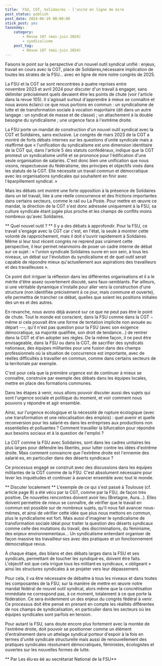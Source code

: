 ```yaml
---
title:  FSU, CGT, Solidaires - l'unité en ligne de mire
post_status: publish
post_date: 2024-06-19 08:00:00
stick_post: yes
taxonomy:
    category:
        - Revue 107 (mai-juin 2024)
        - syndicalisme
    post_tag:
        - Revue 107 (mai-juin 2024)
---
```




 Faisons le point sur la perspective d'un nouvel outil syndical unifié : enjeux, travail en cours avec la CGT, place de Solidaires,nécessaire implication de toutes les strates de la FSU... avec en ligne de mire notre congrès de 2025.

 La FSU et la CGT se sont rencontrées à quatre reprises entre novembre 2023 et avril 2024 pour discuter d'un travail à engager, sans délimiter précisément quels devaient être les points de chute (voir l'article dans la revue 105). Il s'agissait surtout d'apprendre à mieux se connaître et nous avons éclairci ce que nous portions en commun : un syndicalisme de lutte et de transformation sociale à vocation majoritaire (dit dans un autre langage : un syndicat de masse et de classe) ; un attachement à la double besogne du syndicalisme ; une urgence face à l'extrême droite.

 La FSU porte un mandat de construction d'un nouvel outil syndical avec la CGT et Solidaires, sans exclusive. Le congrès de mars 2023 de la CGT a montré de forts débats internes sur les questions d'unité syndicale mais a réaffirmé que « l'unification du syndicalisme est une dimension identitaire de la CGT qui, dans l'article 5 des statuts confédéraux, indique que la CGT promeut un syndicalisme unifié et se prononce pour l'édification d'une seule organisation de salariés. C'est donc bien une unification que nous visons, respectueuse du fédéralisme, des principes et objectifs visés dans les statuts de la CGT. Elle nécessite un travail commun et démocratique avec les organisations syndicales qui souhaitent en finir avec l'éparpillement syndical. »

 Mais les débats ont montré une forte opposition à la présence de Solidaires dans un tel travail, liée à une réelle concurrence et des frictions importantes dans certains secteurs, comme le rail ou La Poste. Pour mettre en œuvre ce mandat, la direction de la CGT s'est donc adressée uniquement à la FSU, sa culture syndicale étant jugée plus proche et les champs de conflits moins nombreux qu'avec Solidaires.

** Quel nouvel outil ?
**
 Il y a des débats à approfondir. Pour la FSU, ce travail s'engage avec la CGT car c'est, en l'état, la seule à montrer cette volonté de rapprochement, mais il doit s'ouvrir rapidement à Solidaires. Même si leur tout récent congrès ne reprend pas vraiment cette perspective, il leur permet néanmoins de poser un cadre interne de débat sur ce sujet : « l'union syndicale Solidaires ouvre en son sein, à tous les niveaux, un débat sur l'évolution du syndicalisme et de quel outil serait capable de répondre mieux qu'actuellement aux aspirations des travailleurs et des travailleuses ».

 Ce point doit irriguer la réflexion dans les différentes organisations et il a le mérite d'être assez ouvertement discuté, sans faux-semblants. Par ailleurs, si une véritable dynamique s'installe pour aller vers la construction d'une structure (non identifiée précisément à ce jour, mais commune et ouverte), elle permettra de trancher ce débat, quelles que soient les positions initiales des un·es et des autres.

 En revanche, nous avons déjà avancé sur ce que ne peut pas être le point de chute. Tout le monde est conscient, dans la FSU comme dans la CGT − même si cela pouvait être une forme de tentation implicite non avouée au départ ---, qu'il n'est pas question pour la FSU (avec son exigence démocratique, sa majorité qualifiée, son droit de tendance...) de rentrer dans la CGT et d'en adopter ses règles. De la même façon, il ne peut être envisageable, dans la FSU ou dans la CGT, de sacrifier des syndicats nationaux, des équipes militantes pour une fusion dans des champs professionnels où la situation de concurrence est importante, avec de réelles difficultés à travailler en commun, comme dans certains secteurs de la territoriale par exemple.

 C'est pour cela que la première urgence est de continuer à mieux se connaître, construire par exemple des débats dans les équipes locales, mettre en place des formations communes.

 Dans les étapes à venir, nous allons pouvoir discuter aussi des sujets qui sont l'urgence sociale et politique du moment, et voir comment nous pouvons y répondre et agir ensemble.

 Ainsi, sur l'urgence écologique et la nécessité de rupture écologique (avec une transformation et une relocalisation des emplois) : quel avenir et quelle reconversion pour les salarié·es dans les entreprises aux productions non essentielles et polluantes ? Comment travailler la bifurcation pour répondre aux besoins sociaux et à la question de l'emploi ?

 La CGT comme la FSU avec Solidaires, sont dans les cadres unitaires les plus larges pour défendre les libertés, pour lutter contre les idées d'extrême droite. Mais comment convaincre que l'extrême droite est l'ennemie des salarié·es, en particulier dans des déserts syndicaux ?

 Ce processus engagé se construit avec des discussions dans les équipes militantes de la CGT comme de la FSU. C'est absolument nécessaire pour lever les inquiétudes et continuer à avancer ensemble avec tout le monde.

** Discuter localement
**
 L'exemple de ce qui s'est passé à Toulouse (cf. article page 8) a été vécu par la CGT, comme par la FSU, de façon très positive. De nouvelles rencontres doivent avoir lieu (Bretagne, Aura...). Elles doivent permettre de mieux se connaître, de vérifier que le travail en commun est possible sur de nombreux sujets, qu'il nous fait avancer nous-mêmes, et ainsi de vérifier cette idée que plus nous mettons en commun, plus le syndicalisme est fort. Mais aussi d'imaginer le syndicalisme de transformation sociale idéal pour traiter la question des déserts syndicaux comme celle des mutations du travail, des discriminations, du féminisme, des enjeux environnementaux... Un syndicalisme entendant organiser de façon massive les travailleur·ses avec des pratiques et un fonctionnement démocratique revus.

 À chaque étape, des bilans et des débats larges dans la FSU et ses syndicats, permettant de toucher les syndiqué·es, doivent être faits. L'objectif est que cela irrigue tous les militant·es syndicaux, « obligeant » ainsi les structures syndicales à se projeter vers leur dépassement.

 Pour cela, il va être nécessaire de débattre à tous les niveaux et dans toutes les composantes de la FSU, sur la manière de mettre en œuvre notre mandat fédéral de nouvel outil syndical, alors même que la concrétisation immédiate ne correspond pas, à ce moment, totalement à ce que porte la fédération. Ce sera évidemment un des enjeux du congrès fédéral à venir. Ce processus doit être pensé en prenant en compte les réalités différentes de nos champs de syndicalisation, en particulier dans les secteurs où les équipes syndicales sont parfois en tension.

 Pour autant la FSU, sans doute encore plus fortement avec la montée de l'extrême droite, doit pouvoir se positionner comme un élément d'entraînement dans un attelage syndical porteur d'espoir à la fois en termes d'unité syndicale structurelle mais aussi de renouvellement des pratiques syndicales résolument démocratiques, féministes, écologistes et ouvertes sur les nouvelles formes de lutte.

 ** Par Les élu·es éé au secrétariat National de la FSU**
